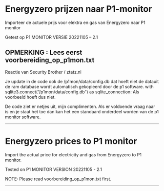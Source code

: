 # Energyzero prijzen naar P1-monitor
Importeer de actuele prijs voor elektra en gas van Energyzero naar P1 monitor

Getest op P1 MONITOR VERSIE 20221105 – 2.1

OPMERKING : Lees eerst voorbereiding_op_p1mon.txt
--------------------------------------------------------------------------------

Reactie van Security Brother / ztatz.nl 

Je update in de code ook de /p1mon/data/config.db dat hoeft niet de datauit de ram database wordt automatisch gekopieerd door de p1 software.
with sqlite3.connect(“/p1mon/data/config.db”) as sqlite_connection: Als voorbeeld hoeft dus niet.

De code ziet er netjes uit, mijn complimenten. Als er voldoende vraag naar is en je staat het toe dan kan het een standaard onderdeel worden van de p1 monitor software.

-------------------------------------------------------------------------------

# Energyzero prices to P1 monitor

Import the actual price for electricity and gas from Energyzero to P1 monitor.

Tested on P1 MONITOR VERSION 20221105 - 2.1

NOTE: Please read voorbereiding_op_p1mon.txt first.

--------------------------------------------------------------------------------
